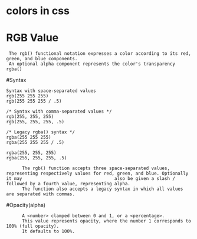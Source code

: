 # colors in css
# RGB Value
     The rgb() functional notation expresses a color according to its red, green, and blue components.
     An optional alpha component represents the color's transparency rgba()
     
#Syntax

    Syntax with space-separated values
    rgb(255 255 255)
    rgb(255 255 255 / .5)
    
    /* Syntax with comma-separated values */
    rgb(255, 255, 255)
    rgb(255, 255, 255, .5)

    /* Legacy rgba() syntax */
    rgba(255 255 255)
    rgba(255 255 255 / .5)

    rgba(255, 255, 255)
    rgba(255, 255, 255, .5)
    
          The rgb() function accepts three space-separated values, representing respectively values for red, green, and blue. Optionally it may                                   also be given a slash / followed by a fourth value, representing alpha.
          The function also accepts a legacy syntax in which all values are separated with commas.

#Opacity(alpha)

          A <number> clamped between 0 and 1, or a <percentage>. 
          This value represents opacity, where the number 1 corresponds to 100% (full opacity).
          It defaults to 100%.
